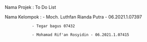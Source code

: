 Nama Projek : To Do List

Nama Kelompok : 
                - Moch. Luthfan Rianda Putra - 06.2021.1.07397
								
                - Tegar bagus 07432
								
                - Mohamad Rif'an Rosyidin - 06.2021.1.07415

